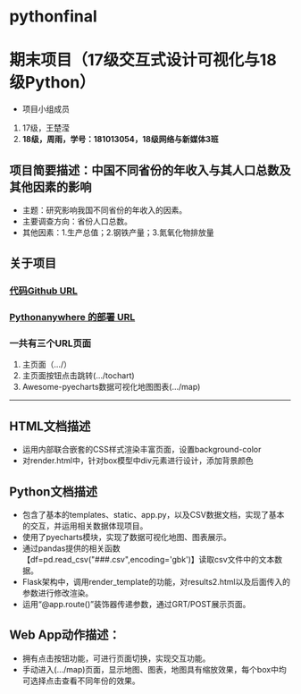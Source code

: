# pythonfinal
# 期末项目（17级交互式设计可视化与18级Python）

* 项目小组成员
1. 17级，王楚滢
2. **18级，周雨，学号：181013054，18级网络与新媒体3班**

## 项目简要描述：中国不同省份的年收入与其人口总数及其他因素的影响

* 主题：研究影响我国不同省份的年收入的因素。
* 主要调查方向：省份人口总数。
* 其他因素：1.生产总值；2.钢铁产量；3.氮氧化物排放量

## 关于项目

### [代码Github URL](https://github.com/ZOE-ZhouYu/pythonfinal)
### [Pythonanywhere 的部署 URL](http://zoebridge.pythonanywhere.com/)
### 一共有三个URL页面
1. 主页面（.../）
2. 主页面按钮点击跳转(.../tochart)
3. Awesome-pyecharts数据可视化地图图表(.../map)
---
## HTML文档描述
* 运用内部联合嵌套的CSS样式渲染丰富页面，设置background-color
* 对render.html中，针对box模型中div元素进行设计，添加背景颜色

## Python文档描述
* 包含了基本的templates、static、app.py，以及CSV数据文档，实现了基本的交互，并运用相关数据体现项目。
* 使用了pyecharts模块，实现了数据可视化地图、图表展示。
* 通过pandas提供的相关函数【df=pd.read_csv("###.csv",encoding='gbk')】读取csv文件中的文本数据。
* Flask架构中，调用render_template的功能，对results2.html以及后面传入的参数进行修改渲染。
* 运用“@app.route()”装饰器传递参数，通过GRT/POST展示页面。

## Web App动作描述：
* 拥有点击按钮功能，可进行页面切换，实现交互功能。
* 手动进入(.../map)页面，显示地图、图表，地图具有缩放效果，每个box中均可选择点击查看不同年份的效果。
